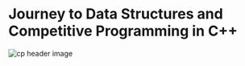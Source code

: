 # Journey to Data Structures and Competitive Programming in C++

![cp header image](https://github.com/kapeed07/image-store/blob/master/img/cp/header.png)
